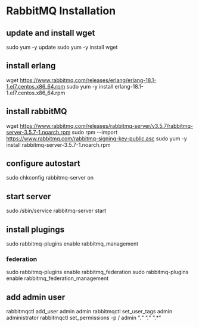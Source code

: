 # RabbitMQ Installation 

## update and install wget
sudo yum -y update
sudo yum -y install wget

## install erlang
wget https://www.rabbitmq.com/releases/erlang/erlang-18.1-1.el7.centos.x86_64.rpm
sudo yum -y install erlang-18.1-1.el7.centos.x86_64.rpm 

## install rabbitMQ
wget https://www.rabbitmq.com/releases/rabbitmq-server/v3.5.7/rabbitmq-server-3.5.7-1.noarch.rpm
sudo rpm --import https://www.rabbitmq.com/rabbitmq-signing-key-public.asc
sudo yum -y install rabbitmq-server-3.5.7-1.noarch.rpm

## configure autostart
sudo chkconfig rabbitmq-server on

## start server
sudo /sbin/service rabbitmq-server start

## install plugings
sudo rabbitmq-plugins enable rabbitmq_management

### federation 
sudo rabbitmq-plugins enable rabbitmq_federation
sudo rabbitmq-plugins enable rabbitmq_federation_management


## add admin user
rabbitmqctl add_user admin admin
rabbitmqctl set_user_tags admin administrator
rabbitmqctl set_permissions -p / admin ".*" ".*" ".*"
